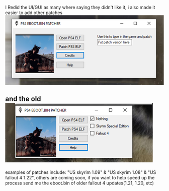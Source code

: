 I Redid the UI/GUI as many where saying they didn't like it, i also made it easier to add other patches
![Screenshot](new.PNG)


and the old
![Screenshot](old.png)
------------------------------------------------------------------------------------------------------------------
examples of patches include: "US skyrim 1.09" & "US skyrim 1.08" & "US fallout 4 1.22", others are coming soon, if you want to help speed up the process send me the eboot.bin of older fallout 4 updates(1.21, 1.20, etc)
